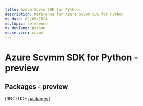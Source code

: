```yaml
---
title: Azure Scvmm SDK for Python
description: Reference for Azure Scvmm SDK for Python
ms.date: 02/09/2024
ms.topic: reference
ms.devlang: python
ms.service: scvmm
---
```

# Azure Scvmm SDK for Python - preview
## Packages - preview
[!INCLUDE [packages](scvmm-index.md)]
